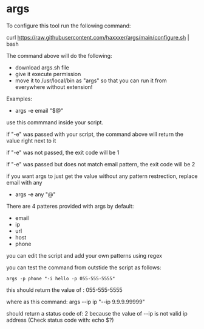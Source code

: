 # args


To configure this tool run the following command:


curl https://raw.githubusercontent.com/haxxxer/args/main/configure.sh | bash



The command above will do the following:

- download args.sh file
- give it execute permission 
- move it to /usr/local/bin as "args" so that you can run it from everywhere without extension!



Examples:

- args -e email "$@" 


use this commmand inside your script.


if "-e" was passed with your script, the command above will return the value right next to it

if "-e" was not passed, the exit code will be 1

if "-e" was passed but does not match  email pattern, the exit code will be 2


if you want args to just get the value without any pattern restrection, replace email with any
- args -e any "@"

There are 4 patteres provided with args by default:

- email
- ip
- url
- host 
- phone


you can edit the script and add your own patterns using regex


you can test the command from outstide the script as follows:

	args -p phone "-i hello -p 055-555-5555"

this should return the value of : 055-555-5555


where as this command: args --ip ip "--ip 9.9.9.99999"

should return a status code of: 2 because the value of --ip is not valid ip address (Check status code with: echo $?)

